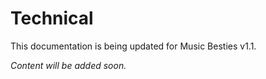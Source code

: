 # Technical

This documentation is being updated for Music Besties v1.1.

*Content will be added soon.*
